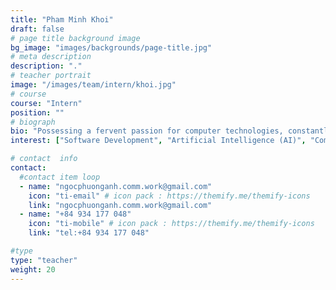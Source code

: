 ```yaml
---
title: "Pham Minh Khoi"
draft: false
# page title background image
bg_image: "images/backgrounds/page-title.jpg"
# meta description
description: "."
# teacher portrait
image: "/images/team/intern/khoi.jpg"
# course
course: "Intern"
position: ""
# biograph
bio: "Possessing a fervent passion for computer technologies, constantly staying ahead of trends in software development. Khoi tirelessly evolves his mindset and perspectives on life's challenges, fostering innovation and creativity in technological ideas. With the belief that knowledge is boundless, his career thrives on a continuous cycle of learning and research aimed at advancing software products."
interest: ["Software Development", "Artificial Intelligence (AI)", "Computer Science"]

# contact  info
contact:
  #contact item loop
  - name: "ngocphuonganh.comm.work@gmail.com"
    icon: "ti-email" # icon pack : https://themify.me/themify-icons
    link: "ngocphuonganh.comm.work@gmail.com"
  - name: "+84 934 177 048"
    icon: "ti-mobile" # icon pack : https://themify.me/themify-icons
    link: "tel:+84 934 177 048"

#type
type: "teacher"
weight: 20
---
```


